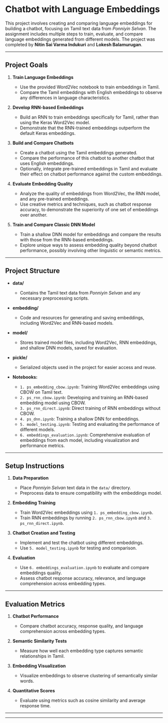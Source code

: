 
# Chatbot with Language Embeddings

This project involves creating and comparing language embeddings for building a chatbot, focusing on Tamil text data from *Ponniyin Selvan*. The assignment includes multiple steps to train, evaluate, and compare language embeddings generated from different models. The project was completed by **Nitin Sai Varma Indukuri** and **Lokesh Balamurugan**.

---

## Project Goals

1. **Train Language Embeddings**  
   - Use the provided Word2Vec notebook to train embeddings in Tamil.
   - Compare the Tamil embeddings with English embeddings to observe any differences in language characteristics.

2. **Develop RNN-based Embeddings**  
   - Build an RNN to train embeddings specifically for Tamil, rather than using the Keras Word2Vec model.
   - Demonstrate that the RNN-trained embeddings outperform the default Keras embeddings.

3. **Build and Compare Chatbots**  
   - Create a chatbot using the Tamil embeddings generated.
   - Compare the performance of this chatbot to another chatbot that uses English embeddings.
   - Optionally, integrate pre-trained embeddings in Tamil and evaluate their effect on chatbot performance against the custom embeddings.

4. **Evaluate Embedding Quality**  
   - Analyze the quality of embeddings from Word2Vec, the RNN model, and any pre-trained embeddings.
   - Use creative metrics and techniques, such as chatbot response accuracy, to demonstrate the superiority of one set of embeddings over another.

5. **Train and Compare Classic DNN Model**  
   - Train a shallow DNN model for embeddings and compare the results with those from the RNN-based embeddings.
   - Explore unique ways to assess embedding quality beyond chatbot performance, possibly involving other linguistic or semantic metrics.

---

## Project Structure

- **data/**
  - Contains the Tamil text data from *Ponniyin Selvan* and any necessary preprocessing scripts.

- **embedding/**
  - Code and resources for generating and saving embeddings, including Word2Vec and RNN-based models.

- **model/**
  - Stores trained model files, including Word2Vec, RNN embeddings, and shallow DNN models, saved for evaluation.

- **pickle/**
  - Serialized objects used in the project for easier access and reuse.

- **Notebooks:**
  - `1. ps_embedding_cbow.ipynb`: Training Word2Vec embeddings using CBOW on Tamil text.
  - `2. ps_rnn_cbow.ipynb`: Developing and training an RNN-based embedding model using CBOW.
  - `3. ps_rnn_direct.ipynb`: Direct training of RNN embeddings without CBOW.
  - `4. ps_dnn.ipynb`: Training a shallow DNN for embeddings.
  - `5. model_testing.ipynb`: Testing and evaluating the performance of different models.
  - `6. embeddings_evaluation.ipynb`: Comprehensive evaluation of embeddings from each model, including visualization and performance metrics.

---

## Setup Instructions

1. **Data Preparation**
   - Place *Ponniyin Selvan* text data in the `data/` directory.
   - Preprocess data to ensure compatibility with the embeddings model.

2. **Embedding Training**
   - Train Word2Vec embeddings using `1. ps_embedding_cbow.ipynb`.
   - Train RNN embeddings by running `2. ps_rnn_cbow.ipynb` and `3. ps_rnn_direct.ipynb`.

3. **Chatbot Creation and Testing**
   - Implement and test the chatbot using different embeddings.
   - Use `5. model_testing.ipynb` for testing and comparison.

4. **Evaluation**
   - Use `6. embeddings_evaluation.ipynb` to evaluate and compare embeddings quality.
   - Assess chatbot response accuracy, relevance, and language comprehension across embedding types.

---

## Evaluation Metrics

1. **Chatbot Performance**  
   - Compare chatbot accuracy, response quality, and language comprehension across embedding types.

2. **Semantic Similarity Tests**  
   - Measure how well each embedding type captures semantic relationships in Tamil.

3. **Embedding Visualization**  
   - Visualize embeddings to observe clustering of semantically similar words.

4. **Quantitative Scores**  
   - Evaluate using metrics such as cosine similarity and average response time.

---

---

